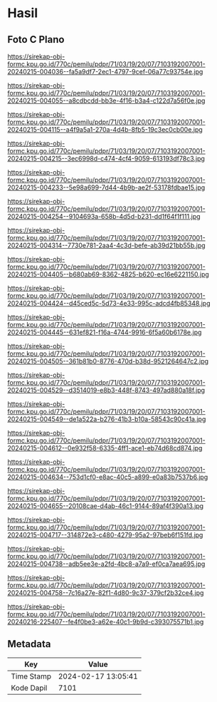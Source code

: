# Hasil

## Foto C Plano

https://sirekap-obj-formc.kpu.go.id/770c/pemilu/pdpr/71/03/19/20/07/7103192007001-20240215-004036--fa5a9df7-2ec1-4797-9cef-06a77c93754e.jpg

https://sirekap-obj-formc.kpu.go.id/770c/pemilu/pdpr/71/03/19/20/07/7103192007001-20240215-004055--a8cdbcdd-bb3e-4f16-b3a4-c122d7a56f0e.jpg

https://sirekap-obj-formc.kpu.go.id/770c/pemilu/pdpr/71/03/19/20/07/7103192007001-20240215-004115--a4f9a5a1-270a-4d4b-8fb5-19c3ec0cb00e.jpg

https://sirekap-obj-formc.kpu.go.id/770c/pemilu/pdpr/71/03/19/20/07/7103192007001-20240215-004215--3ec6998d-c474-4cf4-9059-613193df78c3.jpg

https://sirekap-obj-formc.kpu.go.id/770c/pemilu/pdpr/71/03/19/20/07/7103192007001-20240215-004233--5e98a699-7d44-4b9b-ae2f-53178fdbae15.jpg

https://sirekap-obj-formc.kpu.go.id/770c/pemilu/pdpr/71/03/19/20/07/7103192007001-20240215-004254--9104693a-658b-4d5d-b231-dd1f64f1f111.jpg

https://sirekap-obj-formc.kpu.go.id/770c/pemilu/pdpr/71/03/19/20/07/7103192007001-20240215-004314--7730e781-2aa4-4c3d-befe-ab39d21bb55b.jpg

https://sirekap-obj-formc.kpu.go.id/770c/pemilu/pdpr/71/03/19/20/07/7103192007001-20240215-004405--b680ab69-8362-4825-b620-ec16e6221150.jpg

https://sirekap-obj-formc.kpu.go.id/770c/pemilu/pdpr/71/03/19/20/07/7103192007001-20240215-004424--d45ced5c-5d73-4e33-995c-adcd4fb85348.jpg

https://sirekap-obj-formc.kpu.go.id/770c/pemilu/pdpr/71/03/19/20/07/7103192007001-20240215-004445--631ef821-f16a-4744-9916-6f5a60b6178e.jpg

https://sirekap-obj-formc.kpu.go.id/770c/pemilu/pdpr/71/03/19/20/07/7103192007001-20240215-004505--361b81b0-8776-470d-b38d-9521264647c2.jpg

https://sirekap-obj-formc.kpu.go.id/770c/pemilu/pdpr/71/03/19/20/07/7103192007001-20240215-004529--d3514019-e8b3-448f-8743-497ad880a18f.jpg

https://sirekap-obj-formc.kpu.go.id/770c/pemilu/pdpr/71/03/19/20/07/7103192007001-20240215-004549--de1a522a-b276-41b3-b10a-58543c90c41a.jpg

https://sirekap-obj-formc.kpu.go.id/770c/pemilu/pdpr/71/03/19/20/07/7103192007001-20240215-004612--0e932f58-6335-4ff1-ace1-eb74d68cd874.jpg

https://sirekap-obj-formc.kpu.go.id/770c/pemilu/pdpr/71/03/19/20/07/7103192007001-20240215-004634--753d1cf0-e8ac-40c5-a899-e0a83b7537b6.jpg

https://sirekap-obj-formc.kpu.go.id/770c/pemilu/pdpr/71/03/19/20/07/7103192007001-20240215-004655--20108cae-d4ab-46c1-9144-89af4f390a13.jpg

https://sirekap-obj-formc.kpu.go.id/770c/pemilu/pdpr/71/03/19/20/07/7103192007001-20240215-004717--314872e3-c480-4279-95a2-97beb6f151fd.jpg

https://sirekap-obj-formc.kpu.go.id/770c/pemilu/pdpr/71/03/19/20/07/7103192007001-20240215-004738--adb5ee3e-a2fd-4bc8-a7a9-ef0ca7aea695.jpg

https://sirekap-obj-formc.kpu.go.id/770c/pemilu/pdpr/71/03/19/20/07/7103192007001-20240215-004758--7c16a27e-82f1-4d80-9c37-379cf2b32ce4.jpg

https://sirekap-obj-formc.kpu.go.id/770c/pemilu/pdpr/71/03/19/20/07/7103192007001-20240216-225407--fe4f0be3-a62e-40c1-9b9d-c393075571b1.jpg


## Metadata

| Key        | Value               |
| ---------- | ------------------- |
| Time Stamp | 2024-02-17 13:05:41 |
| Kode Dapil | 7101                |



